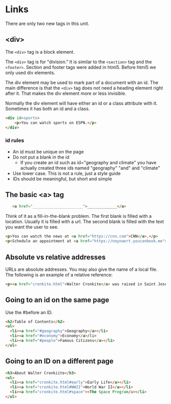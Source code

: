 # Links


There are only two new tags in this unit.

## &lt;div>

The ```<div>``` tag is a block element.

The ```<div>``` tag is for "division."  It is similar to the ```<section>``` tag and the ```<footer>```.  Section and footer tags were added in html5.  Before html5 we only used div elements.

The div element may be used to mark part of a document with an id.  The main difference is that the ```<div>``` tag does not need a heading element right after it.  That makes the div element more or less invisible.

Normally the div element will have either an id or a class attribute with it.  Sometimes it has both an id and a class.

```html
<div id=sports>
    <p>You can watch sports on ESPN.</p>
</div>
```

### id rules

* An id must be unique on the page
* Do not put a blank in the id
  * If you create an id such as id="geography and climate" you have actually created three ids named "geography" "and" and "climate"
* Use lower case.  This is not a rule, just a style guide
* IDs should be meaningful, but short and simple

## The basic &lt;a&gt; tag

```html
   <a href="______________________">_____________</a>
```

Think of it as a fill-in-the-blank problem.  The first blank is filled with a location.  Usually it is filled with a url.  The second blank is filled with the text you want the user to see.

```html
<p>You can watch the news at <a href="https://cnn.com">CNN</a>.</p>
<p>Schedule an appointment at <a href="https://noynaert.youcanbook.me">https://noynaert.youcanbook.me</a></p>
```

## Absolute vs relative addresses

URLs are absolute addresses.  You may also give the name of a local file.  The following is an example of a relative reference:

```html
<p><a href="cronkite.html">Walter Cronkite</a> was raised in Saint Joseph.</p>
```

## Going to an id on the same page

Use the #before an ID.

```html
<h2>Table of Contents</h2>
<ul>
  <li><a href="#geography">Geography</a></li>
  <li><a href="#economy">Economy</a>/li>
  <li><a href="#people">Famous Citizens</a></li>
</ul>
```

## Going to an ID on a different page

```html
<h3>About Walter Cronkiite</h3>
<ul>
  <li><a href="cronkite.html#early">Early Life</a></li>
  <li><a href="cronkite.html#WWII">World War II</a></li>
  <li><a href="cronkite.html#space"><The Space Program/a></li>
</ul>
```
